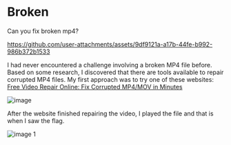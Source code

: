 # Broken

Can you fix broken mp4?

https://github.com/user-attachments/assets/9df9121a-a17b-44fe-b992-986b372b1533

I had never encountered a challenge involving a broken MP4 file before. Based on some research, I discovered that there are tools available to repair corrupted MP4 files. My first approach was to try one of these websites:  [Free Video Repair Online: Fix Corrupted MP4/MOV in Minutes](https://repair.easeus.com/#upload) 

![image](https://github.com/user-attachments/assets/481a7c67-c9df-4828-a3f2-b7b26c95da92)

After the website finished repairing the video, I played the file and that is when I saw the flag.

![image 1](https://github.com/user-attachments/assets/6b3a33a3-560d-42fe-831e-bd8967da9279)


